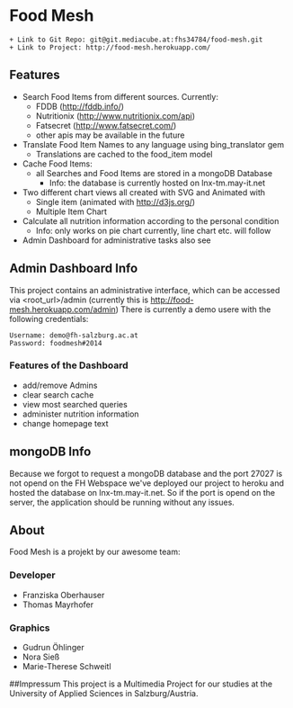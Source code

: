 # Food Mesh
    + Link to Git Repo: git@git.mediacube.at:fhs34784/food-mesh.git
    + Link to Project: http://food-mesh.herokuapp.com/

## Features
+ Search Food Items from different sources. Currently:
	+ FDDB (http://fddb.info/)
    + Nutritionix (http://www.nutritionix.com/api)
    + Fatsecret (http://www.fatsecret.com/)
    + other apis may be available in the future
+ Translate Food Item Names to any language using bing_translator gem
    + Translations are cached to the food_item model
+ Cache Food Items:
	+ all Searches and Food Items are stored in a mongoDB Database
    	+ Info: the database is currently hosted on lnx-tm.may-it.net
+ Two different chart views all created with SVG and Animated with
	+ Single item (animated with http://d3js.org/)
    + Multiple Item Chart
+ Calculate all nutrition information according to the personal condition
    + Info: only works on pie chart currently, line chart etc. will follow
+ Admin Dashboard for administrative tasks also see

## Admin Dashboard Info
This project contains an administrative interface, which can be accessed via <root_url>/admin (currently this is http://food-mesh.herokuapp.com/admin)
There is currently a demo usere with the following credentials:

	Username: demo@fh-salzburg.ac.at
	Password: foodmesh#2014


### Features of the Dashboard
+ add/remove Admins
+ clear search cache
+ view most searched queries
+ administer nutrition information
+ change homepage text



## mongoDB Info
Because we forgot to request a mongoDB database and the port 27027 is not opend on the FH Webspace we've deployed our project to heroku and hosted the database on lnx-tm.may-it.net.
So if the port is opend on the server, the application should be running without any issues.




## About
Food Mesh is a projekt by our awesome team:

### Developer
+ Franziska Oberhauser
+ Thomas Mayrhofer

### Graphics
+ Gudrun Öhlinger
+ Nora Sieß
+ Marie-Therese Schweitl

##Impressum
This project is a Multimedia Project for our studies at the University of Applied Sciences in Salzburg/Austria.
